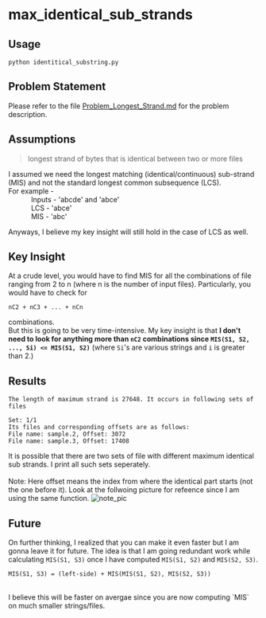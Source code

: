 # max_identical_sub_strands

## Usage
`python identitical_substring.py`

## Problem Statement 
Please refer to the file [Problem_Longest_Strand.md](Problem_Longest_Strand.md) for the problem description. 

## Assumptions
> longest strand of bytes that is identical between two or more files

I assumed we need the longest matching (identical/continuous) sub-strand (MIS) and not the standard longest common subsequence (LCS). 
<br />
For example - 
<br />
&emsp;&emsp;&emsp; Inputs - 'abcde' and 'abce' <br />
&emsp;&emsp;&emsp; LCS - 'abce' <br />
&emsp;&emsp;&emsp;	MIS - 'abc' <br />

Anyways, I believe my key insight will still hold in the case of LCS as well.  

## Key Insight
At a crude level, you would have to find MIS for all the combinations of file ranging from 2 to n (where n is the number of input files). Particularly, you would have to check for 
<br />
```
nC2 + nC3 + ... + nCn
```
combinations. 
<br />
But this is going to be very time-intensive. My key insight is that **I don't need to look for anything more than `nC2` combinations since `MIS(S1, S2, ..., Si) <= MIS(S1, S2)`** (where `Si`'s are various strings and `i` is greater than 2.)

## Results 
```
The length of maximum strand is 27648. It occurs in following sets of files

Set: 1/1
Its files and corresponding offsets are as follows:
File name: sample.2, Offset: 3072
File name: sample.3, Offset: 17408
```
It is possible that there are two sets of file with different maximum identical sub strands. I print all such sets seperately. 
<br />
<br />
Note: Here offset means the index from where the identical part starts (not the one before it). Look at the follwoing picture for refeence since I am using the same function. 
![note_pic](https://user-images.githubusercontent.com/5251592/115482552-97842e80-a214-11eb-9ed8-4b5e374bc7e8.png)



## Future
On further thinking, I realized that you can make it even faster but I am gonna leave it for future. The idea is that I am going redundant work while calculating `MIS(S1, S3)` once I have computed `MIS(S1, S2)` and `MIS(S2, S3)`. 
```
MIS(S1, S3) = (left-side) + MIS(MIS(S1, S2), MIS(S2, S3))
```
<br />
I believe this will be faster on avergae since you are now computing `MIS` on much smaller strings/files. 
